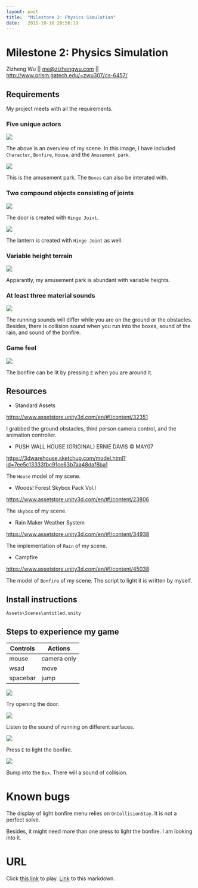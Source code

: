 ```yaml
---
layout: post
title:  "Milestone 2: Physics Simulation"
date:   2015-10-16 20:56:19
---
```

# Milestone 2: Physics Simulation

Zizheng Wu || me@zizhengwu.com || http://www.prism.gatech.edu/~zwu307/cs-6457/

## Requirements

My project meets with all the requirements.

### Five unique actors

![](images/milestone-2-physics_simulation/actors_overview.jpg)

The above is an overview of my scene. In this image, I have included `Character`, `Bonfire`, `House`, and the `Amusement park`.

![](images/milestone-2-physics_simulation/amusement_park.jpg)

This is the amusement park. The `Boxes` can also be interated with.

### Two compound objects consisting of joints

![](images/milestone-2-physics_simulation/door.jpg)

The door is created with `Hinge Joint`.

![](images/milestone-2-physics_simulation/lantern.jpg)

The lantern is created with `Hinge Joint` as well.

### Variable height terrain

![](images/milestone-2-physics_simulation/bird_eye.jpg)

Apparantly, my amusement park is abundant with variable heights.

### At least three material sounds

![](images/milestone-2-physics_simulation/sound.jpg)

The running sounds will differ while you are on the ground or the obstacles. Besides, there is collision sound when you run into the boxes, sound of the rain, and sound of the bonfire.

### Game feel

![](images/milestone-2-physics_simulation/to_light_bonfire.jpg)

The bonfire can be lit by pressing `E` when you are around it.

## Resources

* Standard Assets

https://www.assetstore.unity3d.com/en/#!/content/32351

I grabbed the ground obstacles, third person camera control, and the animation controller. 

* PUSH WALL HOUSE (ORIGINAL) ERNIE DAVIS © MAY07

https://3dwarehouse.sketchup.com/model.html?id=7ee5c13333fbc91ce63b7aa48daf8ba1

The `House` model of my scene.

* Woods! Forest Skybox Pack Vol.I

https://www.assetstore.unity3d.com/en/#!/content/23806

The `skybox` of my scene.

* Rain Maker Weather System

https://www.assetstore.unity3d.com/en/#!/content/34938

The implementation of `Rain` of my scene.

* Campfire

https://www.assetstore.unity3d.com/en/#!/content/45038

The model of `Bonfire` of my scene. The script to light it is written by myself.

## Install instructions

`Assets\Scenes\untitled.unity`

## Steps to experience my game

| Controls | Actions |
| - | - |
| mouse | camera only |
| wsad | move |
| spacebar | jump |


![](images/milestone-2-physics_simulation/door.jpg)

Try opening the door.

![](images/milestone-2-physics_simulation/sound.jpg)

Listen to the sound of running on different surfaces.

![](images/milestone-2-physics_simulation/to_light_bonfire.jpg)

Press `E` to light the bonfire.

![](images/milestone-2-physics_simulation/bump.jpg)

Bump into the `Box`. There will a sound of collision.

# Known bugs

The display of light bonfire menu relies on `OnCollisionStay`. It is not a perfect solve.

Besides, it might need more than one press to light the bonfire. I am looking into it.

# URL
Click [this link](http://www.prism.gatech.edu/~zwu307/cs-6457/assets/milestone-2-physics_simulation/build.html) to play. 
[Link](http://www.prism.gatech.edu/~zwu307/cs-6457/2015/10/16/milestone-2-physics_simulation.html) to this markdown.